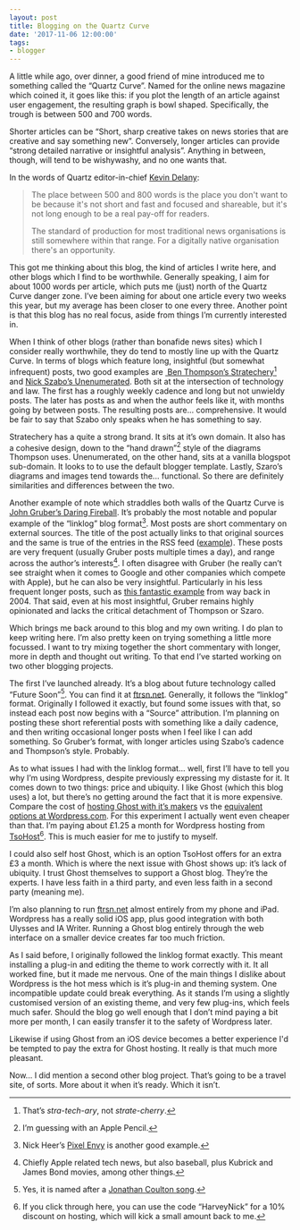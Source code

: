 ```yaml
---
layout: post
title: Blogging on the Quartz Curve
date: '2017-11-06 12:00:00'
tags:
- blogger
---
```


A little while ago, over dinner, a good friend of mine introduced me to something called the “Quartz Curve”. Named for the online news magazine which coined it, it goes like this: if you plot the length of an article against user engagement, the resulting graph is bowl shaped. Specifically, the trough is between 500 and 700 words.

Shorter articles can be “Short, sharp creative takes on news stories that are creative and say something new”. Conversely, longer articles can provide “strong detailed narrative or insightful analysis”. Anything in between, though, will tend to be wishywashy, and no one wants that. 

In the words of Quartz editor-in-chief [Kevin Delany](https://www.themediabriefing.com/article/is-this-article-too-long-why-newspapers-are-getting-their-article-length-just-wrong-for-the-web):

> The place between 500 and 800 words is the place you don't want to be because it's not short and fast and focused and shareable, but it's not long enough to be a real pay-off for readers.
> 
> The standard of production for most traditional news organisations is still somewhere within that range. For a digitally native organisation there's an opportunity.

This got me thinking about this blog, the kind of articles I write here, and other blogs which I find to be worthwhile. Generally speaking, I aim for about 1000 words per article, which puts me (just) north of the Quartz Curve danger zone. I’ve been aiming for about one article every two weeks this year, but my average has been closer to one every three. Another point is that this blog has no real focus, aside from things I’m currently interested in.

When I think of other blogs (rather than bonafide news sites) which I consider really worthwhile, they do tend to mostly line up with the Quartz Curve. In terms of blogs which feature long, insightful (but somewhat infrequent) posts, two good examples are [ Ben Thompson’s Stratechery](https://stratechery.com)[^1] and [Nick Szabo’s Unenumerated](http://unenumerated.blogspot.co.uk). Both sit at the intersection of technology and law. The first has a roughly weekly cadence and long but not unwieldy posts. The later has posts as and when the author feels like it, with months going by between posts. The resulting posts are... comprehensive. It would be fair to say that Szabo only speaks when he has something to say.

Stratechery has a quite a strong brand. It sits at it’s own domain. It also has a cohesive design, down to the “hand drawn”[^2] style of the diagrams Thompson uses. Unenumerated, on the other hand, sits at a vanilla blogspot sub-domain. It looks to to use the default blogger template. Lastly, Szaro’s diagrams and images tend towards the... functional. So there are definitely similarities and differences between the two.

Another example of note which straddles both walls of the Quartz Curve is [John Gruber’s Daring Fireball](https://daringfireball.net). It’s probably the most notable and popular example of the “linklog” blog format[^3]. Most posts are short commentary on external sources. The title of the post actually links to that original sources and the same is true of the entries in the RSS feed ([example](https://daringfireball.net/linked/2017/11/02/apple-q4-results)). These posts are very frequent (usually Gruber posts multiple times a day), and range across the author’s interests[^4]. I often disagree with Gruber (he really can’t see straight when it comes to Google and other companies which compete with Apple), but he can also be very insightful. Particularly in his less frequent longer posts, such as [this fantastic example](https://daringfireball.net/2004/04/spray_on_usability) from way back in 2004. That said, even at his most insightful, Gruber remains highly opinionated and lacks the critical detachment of Thompson or Szaro.

Which brings me back around to this blog and my own writing. I do plan to keep writing here. I’m also pretty keen on trying something a little more focussed. I want to try mixing together the short commentary with longer, more in depth and thought out writing. To that end I’ve started working on two other blogging projects.

The first I’ve launched already. It’s a blog about future technology called “Future Soon”[^5]. You can find it at [ftrsn.net](ftrsn.net). Generally, it follows the “linklog” format. Originally I followed it exactly, but found some issues with that, so instead each post now begins with a “Source” attribution. I’m planning on posting these short referential posts with something like a daily cadence, and then writing occasional longer posts when I feel like I can add something. So Gruber’s format, with longer articles using Szabo’s cadence and Thompson’s style. Probably.

As to what issues I had with the linklog format... well, first I’ll have to tell you why I’m using Wordpress, despite previously expressing my distaste for it. It comes down to two things: price and ubiquity. I like Ghost (which this blog uses) a lot, but there’s no getting around the fact that it is more expensive. Compare the cost of [hosting Ghost with it’s makers](https://ghost.org/pricing/) vs the [equivalent options at Wordpress.com](https://wordpress.com/pricing/). For this experiment I actually went even cheaper than that. I’m paying about £1.25 a month for Wordpress hosting from [TsoHost](https://my.tsohost.com/aff.php?aff=5015)[^6]. This is much easier for me to justify to myself.

I could also self host Ghost, which is an option TsoHost offers for an extra £3 a month. Which is where the next issue with Ghost shows up: it’s lack of ubiquity. I trust Ghost themselves to support a Ghost blog. They’re the experts. I have less faith in a third party, and even less faith in a second party (meaning me).

I’m also planning to run [ftrsn.net](ftrsn.net) almost entirely from my phone and iPad. Wordpress has a really solid iOS app, plus good integration with both Ulysses and IA Writer. Running a Ghost blog entirely through the web interface on a smaller device creates far too much friction.

As I said before, I originally followed the linklog format exactly. This meant installing a plug-in and editing the theme to work correctly with it. It all worked fine, but it made me nervous. One of the main things I dislike about Wordpress is the hot mess which is it’s plug-in and theming system. One incompatible update could break everything. As it stands I’m using a slightly customised version of an existing theme, and very few plug-ins, which feels much safer. Should the blog go well enough that I don’t mind paying a bit more per month, I can easily transfer it to the safety of Wordpress later.

Likewise if using Ghost from an iOS device becomes a better experience I'd be tempted to pay the extra for Ghost hosting. It really is that much more pleasant.

Now... I did mention a second other blog project. That’s going to be a travel site, of sorts. More about it when it’s ready. Which it isn’t.

[^1]:	That’s *stra-tech-ary*, not *strate-cherry*.

[^2]:	I’m guessing with an Apple Pencil.

[^3]:	Nick Heer’s [Pixel Envy](pxlnv.com) is another good example.

[^4]:	Chiefly Apple related tech news, but also baseball, plus Kubrick and James Bond movies, among other things.

[^5]:	Yes, it is named after a [Jonathan Coulton song](https://youtu.be/1BmK8PYm504).

[^6]:	If you click through here, you can use the code “HarveyNick” for a 10% discount on hosting, which will kick a small amount back to me.